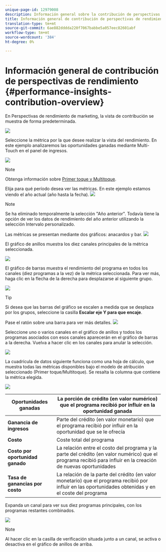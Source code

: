 ```yaml
---
unique-page-id: 12979008
description: Información general sobre la contribución de perspectivas de rendimiento - Documentos de marketing - Documentación del producto
title: Información general de contribución de perspectivas de rendimiento
translation-type: tm+mt
source-git-commit: 6ae882dddda220f7067babbe5a057eec82601abf
workflow-type: tm+mt
source-wordcount: '384'
ht-degree: 0%

---
```



# Información general de contribución de perspectivas de rendimiento {#performance-insights-contribution-overview}

En Perspectivas de rendimiento de marketing, la vista de contribución se muestra de forma predeterminada.

![](assets/one-1.png)

Seleccione la métrica por la que desee realizar la vista del rendimiento. En este ejemplo analizaremos las oportunidades ganadas mediante Multi-Touch en el panel de ingresos.

![](assets/2.png)

>[!NOTE]
>
>Obtenga información sobre [Primer toque y Multitoque](https://docs.marketo.com/display/DOCS/Understanding+Attribution).

Elija para qué período desea ver las métricas. En este ejemplo estamos viendo el año actual (año hasta la fecha).   ![](assets/3-1.png)

>[!NOTE]
>
>Se ha eliminado temporalmente la selección &quot;Año anterior&quot;. Todavía tiene la opción de ver los datos de rendimiento del año anterior utilizando la selección Intervalo personalizado.

Las métricas se presentan mediante dos gráficos: anacardos y bar.   ![](assets/four.png)

El gráfico de anillos muestra los diez canales principales de la métrica seleccionada.

![](assets/5-1.png)

El gráfico de barras muestra el rendimiento del programa en todos los canales (diez programas a la vez) de la métrica seleccionada. Para ver más, haga clic en la flecha de la derecha para desplazarse al siguiente grupo.

![](assets/six.png)

>[!TIP]
>
>Si desea que las barras del gráfico se escalen a medida que se desplaza por los grupos, seleccione la casilla **Escalar eje Y para que encaje**.

Pase el ratón sobre una barra para ver más detalles.   ![](assets/seven.png)

Seleccione uno o varios canales en el gráfico de anillos y todos los programas asociados con esos canales aparecerán en el gráfico de barras a la derecha. Vuelva a hacer clic en los canales para anular la selección.

![](assets/eight.png)

La cuadrícula de datos siguiente funciona como una hoja de cálculo, que muestra todas las métricas disponibles bajo el modelo de atribución seleccionado (Primer toque/Multitoque). Se resalta la columna que contiene la métrica elegida.

![](assets/9.png)

| **Oportunidades ganadas** | La porción de crédito (en valor numérico) que el programa recibió por influir en la oportunidad ganada |
|---|---|
| **Ganancia de ingresos** | Parte del crédito (en valor monetario) que el programa recibió por influir en la oportunidad que se le ofrecía |
| **Costo** | Coste total del programa |
| **Costo por oportunidad ganado** | La relación entre el costo del programa y la parte del crédito (en valor numérico) que el programa recibió para influir en la creación de nuevas oportunidades |
| **Tasa de ganancias por costo** | La relación de la parte del crédito (en valor monetario) que el programa recibió por influir en las oportunidades obtenidas y en el coste del programa |

Expanda un canal para ver sus diez programas principales, con los programas restantes combinados.

![](assets/10.png)

>[!NOTE]
>
>Al hacer clic en la casilla de verificación situada junto a un canal, se activa o desactiva en el gráfico de anillos de arriba.


